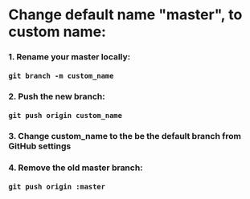 # Change default name "master", to custom name:

### 1. Rename your master locally: </br></br>``` git branch -m custom_name ```
### 2. Push the new branch: </br></br>``` git push origin custom_name ```
### 3. Change custom_name to the be the default branch from GitHub settings
### 4. Remove the old master branch: </br></br>```git push origin :master ```
